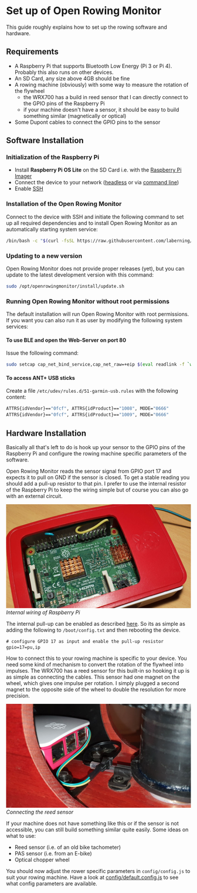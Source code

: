# Set up of Open Rowing Monitor

This guide roughly explains how to set up the rowing software and hardware.

## Requirements

* A Raspberry Pi that supports Bluetooth Low Energy (Pi 3 or Pi 4). Probably this also runs on other devices.
* An SD Card, any size above 4GB should be fine
* A rowing machine (obviously) with some way to measure the rotation of the flywheel
  * the WRX700 has a build in reed sensor that I can directly connect to the GPIO pins of the Raspberry Pi
  * if your machine doesn't have a sensor, it should be easy to build something similar (magnetically or optical)
* Some Dupont cables to connect the GPIO pins to the sensor

## Software Installation

### Initialization of the Raspberry Pi

* Install **Raspberry Pi OS Lite** on the SD Card i.e. with the [Raspberry Pi Imager](https://www.raspberrypi.org/software)
* Connect the device to your network ([headless](https://www.raspberrypi.org/documentation/configuration/wireless/headless.md) or via [command line](https://www.raspberrypi.org/documentation/configuration/wireless/wireless-cli.md))
* Enable [SSH](https://www.raspberrypi.org/documentation/remote-access/ssh/README.md)

### Installation of the Open Rowing Monitor

Connect to the device with SSH and initiate the following command to set up all required dependencies and to install Open Rowing Monitor as an automatically starting system service:

```zsh
/bin/bash -c "$(curl -fsSL https://raw.githubusercontent.com/laberning/openrowingmonitor/HEAD/install/install.sh)"
```

### Updating to a new version

Open Rowing Monitor does not provide proper releases (yet), but you can update to the latest development version with this command:

```zsh
sudo /opt/openrowingmonitor/install/update.sh
```

### Running Open Rowing Monitor without root permissions

The default installation will run Open Rowing Monitor with root permissions. If you want you can also run it as user by modifying the following system services:

#### To use BLE and open the Web-Server on port 80

Issue the following command:

```zsh
sudo setcap cap_net_bind_service,cap_net_raw=+eip $(eval readlink -f `which node`)
```

#### To access ANT+ USB sticks

Create a file `/etc/udev/rules.d/51-garmin-usb.rules` with the following content:

```zsh
ATTRS{idVendor}=="0fcf", ATTRS{idProduct}=="1008", MODE="0666"
ATTRS{idVendor}=="0fcf", ATTRS{idProduct}=="1009", MODE="0666"
```

## Hardware Installation

Basically all that's left to do is hook up your sensor to the GPIO pins of the Raspberry Pi and configure the rowing machine specific parameters of the software.

Open Rowing Monitor reads the sensor signal from GPIO port 17 and expects it to pull on GND if the sensor is closed. To get a stable reading you should add a pull-up resistor to that pin. I prefer to use the internal resistor of the Raspberry Pi to keep the wiring simple but of course you can also go with an external circuit.

![Internal wiring of Raspberry Pi](img/raspberrypi_internal_wiring.jpg)
*Internal wiring of Raspberry Pi*

The internal pull-up can be enabled as described [here](https://www.raspberrypi.org/documentation/configuration/config-txt/gpio.md). So its as simple as adding the following to `/boot/config.txt` and then rebooting the device.

``` Properties
# configure GPIO 17 as input and enable the pull-up resistor
gpio=17=pu,ip
```

How to connect this to your rowing machine is specific to your device. You need some kind of mechanism to convert the rotation of the flywheel into impulses. The WRX700 has a reed sensor for this built-in so hooking it up is as simple as connecting the cables. This sensor had one magnet on the wheel, which gives one impulse per rotation. I simply plugged a second magnet to the opposite side of the wheel to double the resolution for more precision.

![Connecting the reed sensor](img/raspberrypi_reedsensor_wiring.jpg)
*Connecting the reed sensor*

If your machine does not have something like this or if the sensor is not accessible, you can still build something similar quite easily. Some ideas on what to use:

* Reed sensor (i.e. of an old bike tachometer)
* PAS sensor (i.e. from an E-bike)
* Optical chopper wheel

You should now adjust the rower specific parameters in `config/config.js` to suit your rowing machine. Have a look at [config/default.config.js](../config/default.config.js) to see what config parameters are available.
